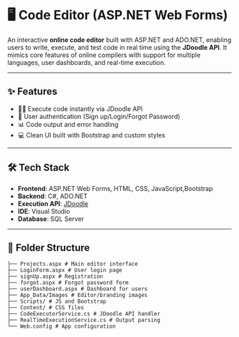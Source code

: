 # 🖥️ Code Editor (ASP.NET Web Forms)

An interactive **online code editor** built with ASP.NET and ADO.NET, enabling users to write, execute, and test code in real time using the **JDoodle API**. It mimics core features of online compilers with support for multiple languages, user dashboards, and real-time execution.

---

## ✨ Features

- 🧑‍💻 Execute code instantly via JDoodle API
- 🔐 User authentication (Sign up/Login/Forgot Password)
- 📊 Code output and error handling
- 💻 Clean UI built with Bootstrap and custom styles

---

## 🛠️ Tech Stack

- **Frontend**: ASP.NET Web Forms, HTML, CSS, JavaScript,Bootstrap
- **Backend**: C#, ADO.NET
- **Execution API**: [JDoodle](https://www.jdoodle.com/)
- **IDE**: Visual Studio
- **Database**: SQL Server

---

## 📂 Folder Structure

```
├── Projects.aspx # Main editor interface
├── LoginForm.aspx # User login page
├── signUp.aspx # Registration
├── forgot.aspx # Forgot password form
├── userDashboard.aspx # Dashboard for users
├── App_Data/Images # Editor/branding images
├── Scripts/ # JS and Bootstrap
├── Content/ # CSS files
├── CodeExecutorService.cs # JDoodle API handler
├── RealTimeExecutionService.cs # Output parsing
└── Web.config # App configuration
```
